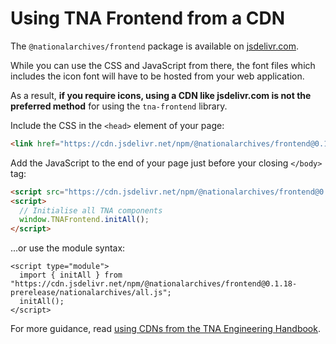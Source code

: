 # Using TNA Frontend from a CDN

The `@nationalarchives/frontend` package is available on [jsdelivr.com](https://www.jsdelivr.com/package/npm/@nationalarchives/frontend).

While you can use the CSS and JavaScript from there, the font files which includes the icon font will have to be hosted from your web application.

As a result, **if you require icons, using a CDN like jsdelivr.com is not the preferred method** for using the `tna-frontend` library.

Include the CSS in the `<head>` element of your page:

```html
<link href="https://cdn.jsdelivr.net/npm/@nationalarchives/frontend@0.1.18-prerelease/nationalarchives/all.css" rel="stylesheet" integrity="sha384-6Egfw6aX1Jrwuf+APn+BMPswroudkIQ6StU095OPkNCKLEzj7ksWGmYxjend8P7g" crossorigin="anonymous">
```

Add the JavaScript to the end of your page just before your closing `</body>` tag:

```html
<script src="https://cdn.jsdelivr.net/npm/@nationalarchives/frontend@0.1.18-prerelease/nationalarchives/all.js" integrity="sha384-sBkiMlxl9svXopGxNSMVAdALjzyvh6sQHp+21PE3LGfTxAEbG4EIpK" crossorigin="anonymous"></script>
<script>
  // Initialise all TNA components
  window.TNAFrontend.initAll();
</script>
```

...or use the module syntax:

```
<script type="module">
  import { initAll } from "https://cdn.jsdelivr.net/npm/@nationalarchives/frontend@0.1.18-prerelease/nationalarchives/all.js";
  initAll();
</script>
```

For more guidance, read [using CDNs from the TNA Engineering Handbook](https://nationalarchives.github.io/engineering-handbook/third-party/cdn/).
